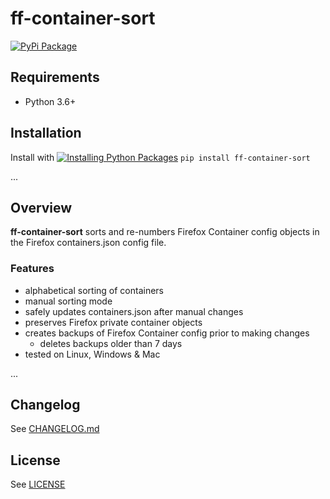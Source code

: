 # ff-container-sort

[![PyPi Package](https://img.shields.io/pypi/v/pypi-project.svg)](https://pypi.org/project/ff-container-sort/)

## Requirements

* Python 3.6+

## Installation

Install with [![Installing Python Packages](https://packaging.python.org/tutorials/installing-packages/)](pip) `pip install ff-container-sort`

...

## Overview

**ff-container-sort** sorts and re-numbers Firefox Container config objects in the Firefox containers.json config file.

### Features

* alphabetical sorting of containers
* manual sorting mode
* safely updates containers.json after manual changes
* preserves Firefox private container objects
* creates backups of Firefox Container config prior to making changes
    * deletes backups older than 7 days
* tested on Linux, Windows & Mac

...

## Changelog

See [CHANGELOG.md](https://github.com/naamancampbell/ff-container-sort/blob/master/CHANGELOG.md)

## License

See [LICENSE](https://github.com/naamancampbell/ff-container-sort/blob/master/LICENSE)